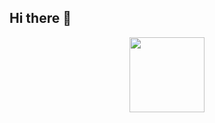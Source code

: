 ## Hi there 👋
<div align="center">
  <img height="120em" src="https://github-readme-stats.vercel.app/api/top-langs/?username=cgbriel28&layout=compact&langs_count=8&theme=react&card_width=400px" />
</div>  

<!--
**cgbriel28/cgbriel28** is a ✨ _special_ ✨ repository because its `README.md` (this file) appears on your GitHub profile.

Here are some ideas to get you started:

- 🔭 I’m currently working on ...
- 🌱 I’m currently learning ...
- 👯 I’m looking to collaborate on ...
- 🤔 I’m looking for help with ...
- 💬 Ask me about ...
- 📫 How to reach me: ...
- 😄 Pronouns: ...
- ⚡ Fun fact: ...
-->
